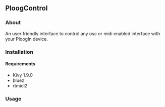 ## PloogControl

### About

An user friendly interface to control any osc or midi enabled interface
with your PloogIn device.

### Installation

#### Requirements

- Kivy 1.9.0
- bluez
- rtmidi2

### Usage
